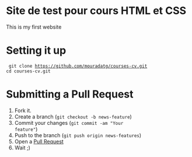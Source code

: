 # Site de test pour cours HTML et CSS

This is my first website

# Setting it up

<code> git clone https://github.com/mouradatg/courses-cv.git
cd courses-cv.git</code>

# Submitting a Pull Request 

1. Fork it.
2. Create a branch (<code>git checkout -b news-feature</code>)
3. Commit your changes (<code>git commit -am "Your feature"</code>)
4. Push to the branch (<code>git push origin news-features</code>)
5. Open a [Pull Request](https://github.com/mouradatg/courses-cv/compare)
6. Wait ;)
